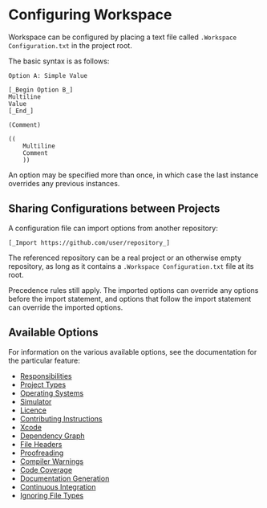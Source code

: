 <!--
 Configuring Workspace.md

 This source file is part of the Workspace open source project.
 https://github.com/SDGGiesbrecht/Workspace

 Copyright ©2017 Jeremy David Giesbrecht and the Workspace project contributors.

 Soli Deo gloria.

 Licensed under the Apache Licence, Version 2.0.
 See http://www.apache.org/licenses/LICENSE-2.0 for licence information.
 -->

# Configuring Workspace

Workspace can be configured by placing a text file called `.Workspace Configuration.txt` in the project root.

The basic syntax is as follows:

```text
Option A: Simple Value

[_Begin Option B_]
Multiline
Value
[_End_]

(Comment)

((
    Multiline
    Comment
    ))
```

An option may be specified more than once, in which case the last instance overrides any previous instances.

## Sharing Configurations between Projects

A configuration file can import options from another repository:

```text
[_Import https://github.com/user/repository_]
```

The referenced repository can be a real project or an otherwise empty repository, as long as it contains a `.Workspace Configuration.txt` file at its root.

Precedence rules still apply. The imported options can override any options before the import statement, and options that follow the import statement can override the imported options.

## Available Options

For information on the various available options, see the documentation for the particular feature:

- [Responsibilities](Responsibilities.md)
- [Project Types](Project%20Types.md)
- [Operating Systems](Operating%20Systems.md)
- [Simulator](Simulator.md)
- [Licence](Licence.md)
- [Contributing Instructions](Contributing%20Instructions.md)
- [Xcode](Xcode.md)
- [Dependency Graph](Dependency%20Graph.md)
- [File Headers](File%20Headers.md)
- [Proofreading](Proofreading.md)
- [Compiler Warnings](Compiler%20Warnings.md)
- [Code Coverage](Code%20Coverage.md)
- [Documentation Generation](Documentation%20Generation.md)
- [Continuous Integration](Continuous%20Integration.md)
- [Ignoring File Types](Ignoring%20File%20Types.md)
